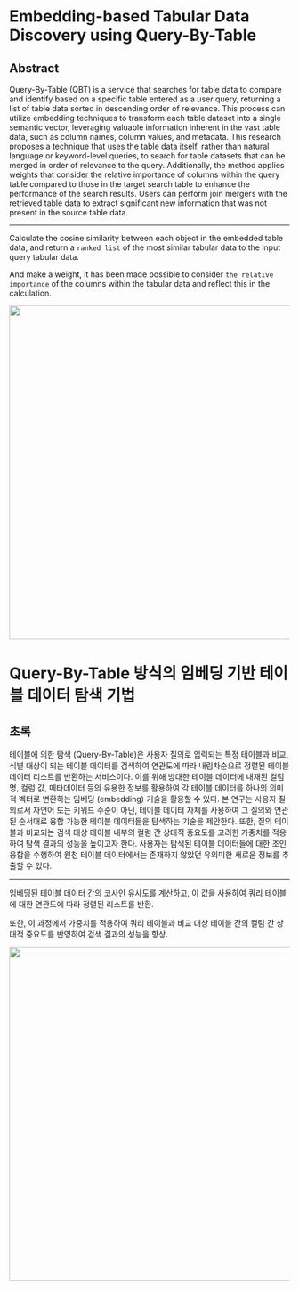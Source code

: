 # Embedding-based Tabular Data Discovery using Query-By-Table

## Abstract

Query-By-Table (QBT) is a service that searches for table data to compare and identify based on a specific table entered as a user query, returning a list of table data sorted in descending order of relevance. This process can utilize embedding techniques to transform each table dataset into a single semantic vector, leveraging valuable information inherent in the vast table data, such as column names, column values, and metadata. This research proposes a technique that uses the table data itself, rather than natural language or keyword-level queries, to search for table datasets that can be merged in order of relevance to the query. Additionally, the method applies weights that consider the relative importance of columns within the query table compared to those in the target search table to enhance the performance of the search results. Users can perform join mergers with the retrieved table data to extract significant new information that was not present in the source table data.

---

Calculate the cosine similarity between each object in the embedded table data, and return a `ranked list` of the most similar tabular data to the input query tabular data.   

And make a weight, it has been made possible to consider `the relative importance` of the columns within the tabular data and reflect this in the calculation.

<p align="center">
  <img src="https://github.com/Godsihyeong/Table2Vec/assets/105179996/09bce2c5-d409-4a71-9298-57db303a6867" width="600">
</p>



# Query-By-Table 방식의 임베딩 기반 테이블 데이터 탐색 기법

## 초록

테이블에 의한 탐색 (Query-By-Table)은 사용자 질의로 입력되는 특정 테이블과 비교, 식별 대상이 되는 테이블 데이터를 검색하여 연관도에 따라 내림차순으로 정렬된 테이블 데이터 리스트를 반환하는 서비스이다. 이를 위해 방대한 테이블 데이터에 내재된 컬럼명, 컬럼 값, 메타데이터 등의 유용한 정보를 활용하여 각 테이블 데이터를 하나의 의미적 벡터로 변환하는 임베딩 (embedding) 기술을 활용할 수 있다. 본 연구는 사용자 질의로서 자연어 또는 키워드 수준이 아닌, 테이블 데이터 자체를 사용하여 그 질의와 연관된 순서대로 융합 가능한 테이블 데이터들을 탐색하는 기술을 제안한다. 또한, 질의 테이블과 비교되는 검색 대상 테이블 내부의 컬럼 간 상대적 중요도를 고려한 가중치를 적용하여 탐색 결과의 성능을 높이고자 한다. 사용자는 탐색된 테이블 데이터들에 대한 조인 융합을 수행하여 원천 테이블 데이터에서는 존재하지 않았던 유의미한 새로운 정보를 추출할 수 있다.

---

임베딩된 테이블 데이터 간의 코사인 유사도를 계산하고, 이 값을 사용하여 쿼리 테이블에 대한 연관도에 따라 정렬된 리스트를 반환.

또한, 이 과정에서 가중치를 적용하여 쿼리 테이블과 비교 대상 테이블 간의 컬럼 간 상대적 중요도를 반영하여 검색 결과의 성능을 향상.

<p align="center">
  <img src="https://github.com/Godsihyeong/Table2Vec/assets/105179996/09bce2c5-d409-4a71-9298-57db303a6867" width="600">
</p>


